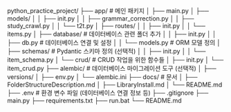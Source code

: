 python_practice_project/
├── app/                    # 메인 패키지
│   ├── main.py
│   ├── models/
│   │   ├── init.py
│   │   ├── grammar_correction.py
│   │   ├── study_crawl.py
│   │   └── t2t.py
│   ├── routes/
│   │   ├── init.py
│   │   └── items.py
│   ├── database/           # 데이터베이스 관련 폴더 추가
│   │   ├── init.py
│   │   ├── db.py           # 데이터베이스 연결 및 설정
│   │   └── models.py       # ORM 모델 정의
│   ├── schemas/            # Pydantic 스키마 정의 (선택적)
│   │   ├── init.py
│   │   └── item_schema.py
│   └── crud/               # CRUD 작업을 위한 함수들
│       ├── init.py
│       └── item_crud.py
├── alembic/                # 데이터베이스 마이그레이션 도구 (선택적)
│   ├── versions/
│   ├── env.py
│   └── alembic.ini
├── docs/                   # 문서
│   ├── FolderStructureDescription.md
│   ├── LibraryInstall.md
│   └── README.md
├── .env                    # 환경 변수 파일 (데이터베이스 연결 정보 등)
├── .gitignore
├── main.py
├── requirements.txt
├── run.bat
└── README.md
